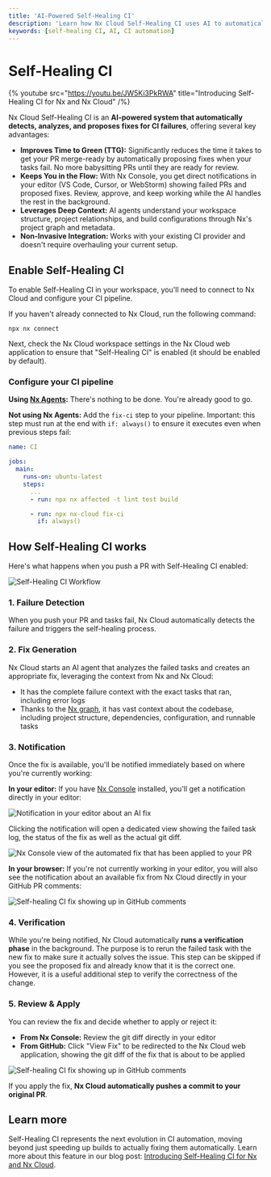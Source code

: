 ```yaml
---
title: 'AI-Powered Self-Healing CI'
description: 'Learn how Nx Cloud Self-Healing CI uses AI to automatically detect, analyze, and fix CI failures, eliminating the need to babysit PRs and keeping you focused on building features.'
keywords: [self-healing CI, AI, CI automation]
---
```


# Self-Healing CI

{% youtube
src="https://youtu.be/JW5Ki3PkRWA"
title="Introducing Self-Healing CI for Nx and Nx Cloud"
/%}

Nx Cloud Self-Healing CI is an **AI-powered system that automatically detects, analyzes, and proposes fixes for CI failures**, offering several key advantages:

- **Improves Time to Green (TTG):** Significantly reduces the time it takes to get your PR merge-ready by automatically proposing fixes when your tasks fail. No more babysitting PRs until they are ready for review.
- **Keeps You in the Flow:** With Nx Console, you get direct notifications in your editor (VS Code, Cursor, or WebStorm) showing failed PRs and proposed fixes. Review, approve, and keep working while the AI handles the rest in the background.
- **Leverages Deep Context:** AI agents understand your workspace structure, project relationships, and build configurations through Nx's project graph and metadata.
- **Non-Invasive Integration:** Works with your existing CI provider and doesn't require overhauling your current setup.

## Enable Self-Healing CI

To enable Self-Healing CI in your workspace, you'll need to connect to Nx Cloud and configure your CI pipeline.

If you haven't already connected to Nx Cloud, run the following command:

```shell
npx nx connect
```

Next, check the Nx Cloud workspace settings in the Nx Cloud web application to ensure that "Self-Healing CI" is enabled (it should be enabled by default).

### Configure your CI pipeline

**Using [Nx Agents](/ci/features/distribute-task-execution):** There's nothing to be done. You're already good to go.

**Not using Nx Agents:** Add the `fix-ci` step to your pipeline. Important: this step must run at the end with `if: always()` to ensure it executes even when previous steps fail:

```yaml {% fileName=".github/workflows/ci.yml" highlightLines=[10,11] %}
name: CI

jobs:
  main:
    runs-on: ubuntu-latest
    steps:
      ...
      - run: npx nx affected -t lint test build

      - run: npx nx-cloud fix-ci
        if: always()
```

## How Self-Healing CI works

Here's what happens when you push a PR with Self-Healing CI enabled:

![Self-Healing CI Workflow](/blog/images/articles/self-healing-flow.avif)

### 1. Failure Detection

When you push your PR and tasks fail, Nx Cloud automatically detects the failure and triggers the self-healing process.

### 2. Fix Generation

Nx Cloud starts an AI agent that analyzes the failed tasks and creates an appropriate fix, leveraging the context from Nx and Nx Cloud:

- It has the complete failure context with the exact tasks that ran, including error logs
- Thanks to the [Nx graph](/features/explore-graph), it has vast context about the codebase, including project structure, dependencies, configuration, and runnable tasks

### 3. Notification

Once the fix is available, you'll be notified immediately based on where you're currently working:

**In your editor:** If you have [Nx Console](/getting-started/editor-setup) installed, you'll get a notification directly in your editor:

![Notification in your editor about an AI fix](/blog/images/articles/notification-self-healing-ci.avif)

Clicking the notification will open a dedicated view showing the failed task log, the status of the fix as well as the actual git diff.

![Nx Console view of the automated fix that has been applied to your PR](/blog/images/articles/nx-console-self-healing-fix-applied.avif)

**In your browser:** If you're not currently working in your editor, you will also see the notification about an available fix from Nx Cloud directly in your GitHub PR comments:

![Self-healing CI fix showing up in GitHub comments](/blog/images/articles/self-healing-fix-gh-comment.avif)

### 4. Verification

While you're being notified, Nx Cloud automatically **runs a verification phase** in the background. The purpose is to rerun the failed task with the new fix to make sure it actually solves the issue. This step can be skipped if you see the proposed fix and already know that it is the correct one. However, it is a useful additional step to verify the correctness of the change.

### 5. Review & Apply

You can review the fix and decide whether to apply or reject it:

- **From Nx Console:** Review the git diff directly in your editor
- **From GitHub:** Click "View Fix" to be redirected to the Nx Cloud web application, showing the git diff of the fix that is about to be applied

![Self-healing CI fix showing up in GitHub comments](/blog/images/articles/self-healing-fix-nx-cloud.avif)

If you apply the fix, **Nx Cloud automatically pushes a commit to your original PR**.

## Learn more

Self-Healing CI represents the next evolution in CI automation, moving beyond just speeding up builds to actually fixing them automatically. Learn more about this feature in our blog post: [Introducing Self-Healing CI for Nx and Nx Cloud](/blog/nx-self-healing-ci).
